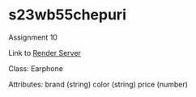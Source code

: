 # s23wb55chepuri

Assignment 10

Link to [Render Server](https://s23wb55chepuri.onrender.com)

Class: Earphone 


Attributes:
brand (string) 
color (string) 
price (number)